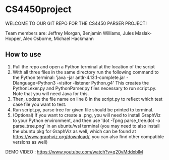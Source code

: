 # CS4450project
WELCOME TO OUR GIT REPO FOR THE CS4450 PARSER PROJECT!

Team members are: Jeffrey Morgan, Benjamin Williams, Jules Maslak-Hopper, Alex Osborne, Michael Hackmann

## How to use
1. Pull the repo and open a Python terminal at the location of the script
2. With all three files in the same directory run the following command to the Python terminal: 'java -jar antlr-4.13.1-complete.jar -Dlanguage=Python3 -visitor -listener Python.g4' This creates the PythonLexer.py and PythonParser.py files necessary to run script.py. Note that you will need Java for this.
3. Then, update the file name on line 8 in the script.py to reflect which test case file you want to test.
4. Run script.py, parse tree for given file should be printed to terminal.
5. (Optional) If you want to create a .png, you will need to install GraphViz to your Python environment, and then use 'dot -Tpng parse_tree.dot -o parse_tree.png' in an ubuntu/wsl terminal (you may need to also install the ubuntu pkg for GraphViz as well, which can be found at https://www.graphviz.org/download/, you can also find other compatible versions as well)

DEMO VIDEO : https://www.youtube.com/watch?v=q20vMddxblM
